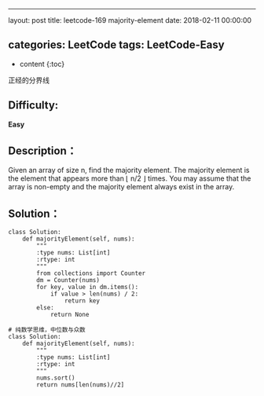 
---
layout: post
title:  leetcode-169 majority-element
date:   2018-02-11 00:00:00

categories: LeetCode
tags: LeetCode-Easy
---

* content
{:toc}

正经的分界线





## Difficulty:

**Easy**

## Description：

Given an array of size n, find the majority element. 
The majority element is the element that appears more than ⌊ n/2 ⌋ times.
You may assume that the array is non-empty and the majority element always exist in the array.

## Solution：

```
class Solution:
    def majorityElement(self, nums):
        """
        :type nums: List[int]
        :rtype: int
        """
        from collections import Counter
        dm = Counter(nums)
        for key, value in dm.items():
            if value > len(nums) / 2:
                return key
        else:
            return None

# 纯数学思维，中位数与众数
class Solution:
    def majorityElement(self, nums):
        """
        :type nums: List[int]
        :rtype: int
        """
        nums.sort()
        return nums[len(nums)//2]
```
